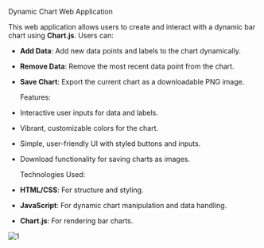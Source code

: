    Dynamic Chart Web Application

This web application allows users to create and interact with a dynamic bar chart using **Chart.js**. Users can:

- **Add Data**: Add new data points and labels to the chart dynamically.
- **Remove Data**: Remove the most recent data point from the chart.
- **Save Chart**: Export the current chart as a downloadable PNG image.

   Features:
- Interactive user inputs for data and labels.
- Vibrant, customizable colors for the chart.
- Simple, user-friendly UI with styled buttons and inputs.
- Download functionality for saving charts as images.

   Technologies Used:
- **HTML/CSS**: For structure and styling.
- **JavaScript**: For dynamic chart manipulation and data handling.
- **Chart.js**: For rendering bar charts.
  
![1](https://github.com/user-attachments/assets/539a595a-12b5-4d52-b14b-a4f1310d769c)
